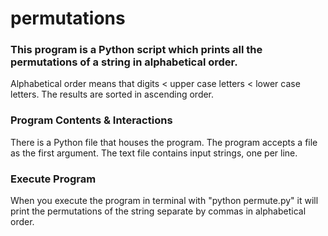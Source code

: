 # permutations

### This program is a Python script which prints all the permutations of a string in alphabetical order.
Alphabetical order means that digits < upper case letters < lower case letters.  The results are sorted in ascending order.

### Program Contents & Interactions
There is a Python file that houses the program. The program accepts a file as the first argument. The text file contains input strings, one per line.

### Execute Program
When you execute the program in terminal with "python permute.py" it will print the permutations of the string separate by commas in alphabetical order.
